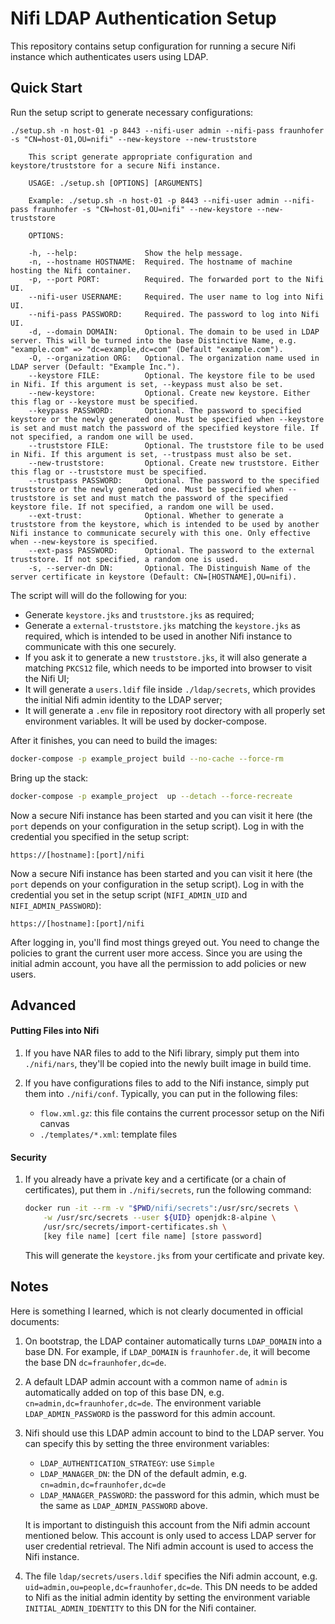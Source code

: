 # Nifi LDAP Authentication Setup

This repository contains setup configuration for running a secure Nifi instance which authenticates users using LDAP.

## Quick Start
Run the setup script to generate necessary configurations:
```
./setup.sh -n host-01 -p 8443 --nifi-user admin --nifi-pass fraunhofer -s "CN=host-01,OU=nifi" --new-keystore --new-truststore

    This script generate appropriate configuration and keystore/truststore for a secure Nifi instance.

    USAGE: ./setup.sh [OPTIONS] [ARGUMENTS]

    Example: ./setup.sh -n host-01 -p 8443 --nifi-user admin --nifi-pass fraunhofer -s "CN=host-01,OU=nifi" --new-keystore --new-truststore

    OPTIONS:

    -h, --help:               Show the help message.
    -n, --hostname HOSTNAME:  Required. The hostname of machine hosting the Nifi container.
    -p, --port PORT:          Required. The forwarded port to the Nifi UI.
    --nifi-user USERNAME:     Required. The user name to log into Nifi UI.
    --nifi-pass PASSWORD:     Required. The password to log into Nifi UI.
    -d, --domain DOMAIN:      Optional. The domain to be used in LDAP server. This will be turned into the base Distinctive Name, e.g. "example.com" => "dc=example,dc=com" (Default "example.com").
    -O, --organization ORG:   Optional. The organization name used in LDAP server (Default: "Example Inc.").
    --keystore FILE:          Optional. The keystore file to be used in Nifi. If this argument is set, --keypass must also be set.
    --new-keystore:           Optional. Create new keystore. Either this flag or --keystore must be specified.
    --keypass PASSWORD:       Optional. The password to specified keystore or the newly generated one. Must be specified when --keystore is set and must match the password of the specified keystore file. If not specified, a random one will be used.
    --truststore FILE:        Optional. The truststore file to be used in Nifi. If this argument is set, --trustpass must also be set.
    --new-truststore:         Optional. Create new truststore. Either this flag or --truststore must be specified.
    --trustpass PASSWORD:     Optional. The password to the specified truststore or the newly generated one. Must be specified when --truststore is set and must match the password of the specified keystore file. If not specified, a random one will be used.
    --ext-trust:              Optional. Whether to generate a truststore from the keystore, which is intended to be used by another Nifi instance to communicate securely with this one. Only effective when --new-keystore is specified.
    --ext-pass PASSWORD:      Optional. The password to the external truststore. If not specified, a random one is used.
    -s, --server-dn DN:       Optional. The Distinguish Name of the server certificate in keystore (Default: CN=[HOSTNAME],OU=nifi).
```

The script will will do the following for you:  
- Generate `keystore.jks` and `truststore.jks` as required;
- Generate a `external-truststore.jks` matching the `keystore.jks` as required, which is intended to be used in another Nifi instance to communicate with this one securely.
- If you ask it to generate a new `truststore.jks`, it will also generate a matching `PKCS12` file, which needs to be imported into browser to visit the Nifi UI;
- It will generate a `users.ldif` file inside `./ldap/secrets`, which provides the initial Nifi admin identity to the LDAP server;
- It will generate a `.env` file in repository root directory with all properly set environment variables. It will be used by docker-compose.

After it finishes, you can need to build the images:
```bash
docker-compose -p example_project build --no-cache --force-rm
```

Bring up the stack:
```bash
docker-compose -p example_project  up --detach --force-recreate
```

Now a secure Nifi instance has been started and you can visit it here (the `port` depends on your configuration in the setup script). Log in with the credential you specified in the setup script:
```
https://[hostname]:[port]/nifi
```
Now a secure Nifi instance has been started and you can visit it here (the `port` depends on your configuration in the setup script). Log in with the credential you set in the setup script (`NIFI_ADMIN_UID` and `NIFI_ADMIN_PASSWORD`):

```
https://[hostname]:[port]/nifi
```

After logging in, you'll find most things greyed out. You need to change the policies to grant the current user more access. Since you are using the initial admin account, you have all the permission to add policies or new users.


## Advanced

#### Putting Files into Nifi
1. If you have NAR files to add to the Nifi library, simply put them into `./nifi/nars`, they'll be copied into the newly built image in build time.  

2. If you have configurations files to add to the Nifi instance, simply put them into `./nifi/conf`. Typically, you can put in the following files:
    - `flow.xml.gz`: this file contains the current processor setup on the Nifi canvas
    - `./templates/*.xml`: template files   
    
#### Security
1. If you already have a private key and a certificate (or a chain of certificates), put them in `./nifi/secrets`, run the following command:
    ```bash
    docker run -it --rm -v "$PWD/nifi/secrets":/usr/src/secrets \
        -w /usr/src/secrets --user ${UID} openjdk:8-alpine \
        /usr/src/secrets/import-certificates.sh \
        [key file name] [cert file name] [store password]
    ```
    This will generate the `keystore.jks` from your certificate and private key.
## Notes
Here is something I learned, which is not clearly documented in official documents:  

1. On bootstrap, the LDAP container automatically turns `LDAP_DOMAIN` into a base DN. For example, if `LDAP_DOMAIN` is `fraunhofer.de`, it will become the base DN `dc=fraunhofer,dc=de`.  

2. A default LDAP admin account with a common name of `admin` is automatically added on top of this base DN, e.g. `cn=admin,dc=fraunhofer,dc=de`. The environment variable `LDAP_ADMIN_PASSWORD` is the password for this admin account.

3. Nifi should use this LDAP admin account to bind to the LDAP server. You can specify this by setting the three environment variables:
    - `LDAP_AUTHENTICATION_STRATEGY`: use `Simple` 
    - `LDAP_MANAGER_DN`: the DN of the default admin, e.g. `cn=admin,dc=fraunhofer,dc=de`
    - `LDAP_MANAGER_PASSWORD`: the password for this admin, which must be the same as `LDAP_ADMIN_PASSWORD` above. 

    It is important to distinguish this account from the Nifi admin account mentioned below.  This account is only used to access LDAP server for user credential retrieval. The Nifi admin account is used to access the Nifi instance.

3. The file `ldap/secrets/users.ldif` specifies the Nifi admin account, e.g. `uid=admin,ou=people,dc=fraunhofer,dc=de`. This DN needs to be added to Nifi as the initial admin identity by setting the environment variable `INITIAL_ADMIN_IDENTITY` to this DN for the Nifi container.
